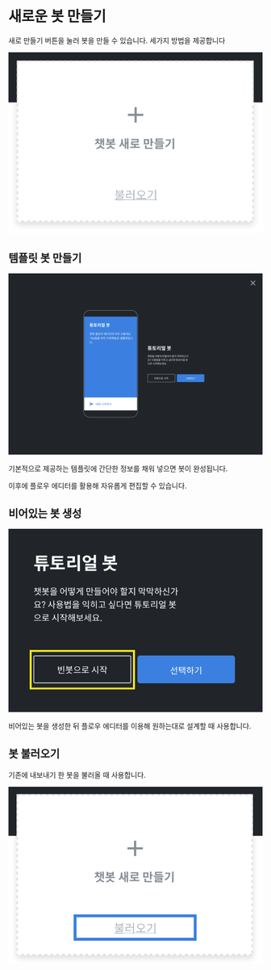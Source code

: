 # 새로운 봇 만들기

새로 만들기 버튼을 눌러 봇을 만들 수 있습니다. 세가지 방법을 제공합니다

![](../../.gitbook/assets/builder_%20%281%29.png)

## 템플릿 봇 만들기

![](../../.gitbook/assets/closer_builder_-_.png)

기본적으로 제공하는 템플릿에 간단한 정보를 채워 넣으면 봇이 완성됩니다.

이후에 플로우 에디터를 활용해 자유롭게 편집할 수 있습니다.

## 비어있는 봇 생성

![](../../.gitbook/assets/builder_%20%284%29.png)

비어있는 봇을 생성한 뒤 플로우 에디터를 이용해 원하는대로 설계할 때 사용합니다.

## 봇 불러오기

기존에 내보내기 한 봇을 불러올 때 사용합니다.

![](../../.gitbook/assets/builder_.png)

